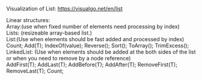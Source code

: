 Visualization of List: https://visualgo.net/en/list

Linear structures:<br/>
	Array:(use when fixed number of elements need processing by index)<br/>
	Lists: (resizeable array-based list.)<br/>
		List<T>:(Use when elements should be fast added and processed by index)<br/>
			Count; Add(T); IndexOf(value); Reverse(); Sort(); ToArray(); TrimExcess();<br/>
		LinkedList<T>: (Use when elements should be added at the both sides of the list or when you need to remove by a node reference)<br/>
			AddFirst(T); AddLast(T); AddBefore(T); AddAfter(T); RemoveFirst(T); RemoveLast(T); Count;<br/>
